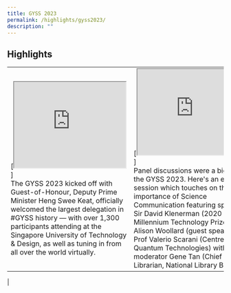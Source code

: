 ```yaml
---
title: GYSS 2023
permalink: /highlights/gyss2023/
description: ""
---
```

## **Highlights** ##



|  |  | 
| -------- | -------- | 
| [<iframe allowfullscreen="yes" title="GYSS 2023 Opening Ceremony" src="https://www.youtube.com/embed/VP1N_-Cz9Xs" height="200" width="260"></iframe>]<br> The GYSS 2023 kicked off with Guest-of-Honour, Deputy Prime Minister Heng Swee Keat, officially welcomed the largest delegation in #GYSS history — with over 1,300 participants attending at the Singapore University of Technology &amp; Design, as well as tuning in from all over the world virtually. | [<iframe allowfullscreen="yes" title="Panel Discussion on Science Communication" src="https://www.youtube.com/embed/0o39J6CEOQ8" height="200" width="260"></iframe>]<br> Panel discussions were a big hit at the GYSS 2023. Here's an exciting session which touches on the importance of Science Communication featuring speakers Sir David Klenerman (2020 Millennium Technology Prize); Prof Alison Woollard (guest speaker); Prof Valerio Scarani (Centre for Quantum Technologies) with moderator Gene Tan (Chief Librarian, National Library Board)
|
